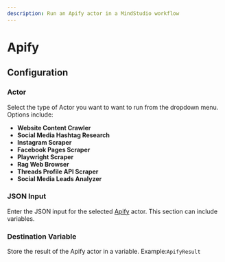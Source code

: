 ```yaml
---
description: Run an Apify actor in a MindStudio workflow
---
```


# Apify

## Configuration

### Actor

Select the type of Actor you want to want to run from the dropdown menu. Options include:

* **Website Content Crawler**&#x20;
* **Social Media Hashtag Research**
* **Instagram Scraper**&#x20;
* **Facebook Pages Scraper**&#x20;
* **Playwright Scraper**&#x20;
* **Rag Web Browser**&#x20;
* **Threads Profile API Scraper**&#x20;
* **Social Media Leads Analyzer**&#x20;

### JSON Input

Enter the JSON input for the selected [Apify](https://docs.apify.com/platform/actors/development/actor-definition/input-schema) actor. This section can include variables.&#x20;

### Destination Variable&#x20;

Store the result of the Apify actor in a variable. Example:`ApifyResult`
